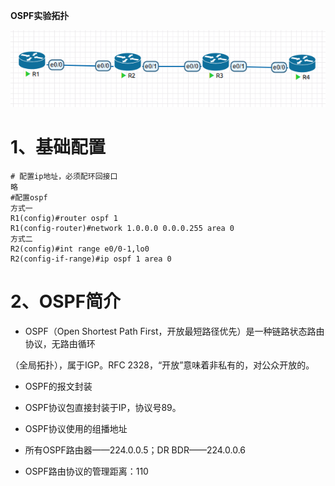 **OSPF实验拓扑**

![](images/WEBRESOURCEde7e3764def5a7fa8eaf0247d1f0a320截图.png)

# 1、基础配置

```
# 配置ip地址，必须配环回接口
略
#配置ospf
方式一
R1(config)#router ospf 1
R1(config-router)#network 1.0.0.0 0.0.0.255 area 0
方式二
R2(config)#int range e0/0-1,lo0
R2(config-if-range)#ip ospf 1 area 0
```

# 2、OSPF简介

- OSPF（Open Shortest Path First，开放最短路径优先）是一种链路状态路由协议，无路由循环

（全局拓扑），属于IGP。RFC 2328，“开放”意味着非私有的，对公众开放的。

- OSPF的报文封装

- OSPF协议包直接封装于IP，协议号89。

- OSPF协议使用的组播地址

- 所有OSPF路由器——224.0.0.5；DR BDR——224.0.0.6

- OSPF路由协议的管理距离：110